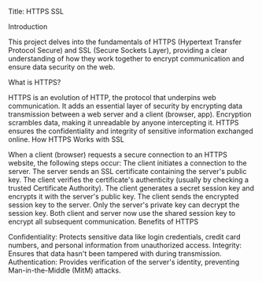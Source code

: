 Title: HTTPS SSL

Introduction

This project delves into the fundamentals of HTTPS (Hypertext Transfer Protocol Secure) and SSL (Secure Sockets Layer), providing a clear understanding of how they work together to encrypt communication and ensure data security on the web.

What is HTTPS?

HTTPS is an evolution of HTTP, the protocol that underpins web communication.
It adds an essential layer of security by encrypting data transmission between a web server and a client (browser, app).
Encryption scrambles data, making it unreadable by anyone intercepting it.
HTTPS ensures the confidentiality and integrity of sensitive information exchanged online.
How HTTPS Works with SSL

When a client (browser) requests a secure connection to an HTTPS website, the following steps occur:
The client initiates a connection to the server.
The server sends an SSL certificate containing the server's public key.
The client verifies the certificate's authenticity (usually by checking a trusted Certificate Authority).
The client generates a secret session key and encrypts it with the server's public key.
The client sends the encrypted session key to the server.
Only the server's private key can decrypt the session key.
Both client and server now use the shared session key to encrypt all subsequent communication.
Benefits of HTTPS

Confidentiality: Protects sensitive data like login credentials, credit card numbers, and personal information from unauthorized access.
Integrity: Ensures that data hasn't been tampered with during transmission.
Authentication: Provides verification of the server's identity, preventing Man-in-the-Middle (MitM) attacks.
